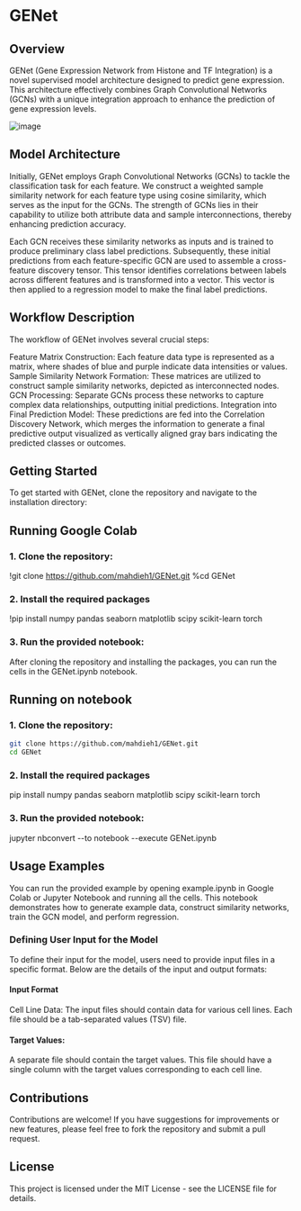 # GENet

## Overview
GENet (Gene Expression Network from Histone and TF Integration) is a novel supervised model architecture designed to predict gene expression. This architecture effectively combines Graph Convolutional Networks (GCNs) with a unique integration approach to enhance the prediction of gene expression levels.

![image](https://github.com/mahdieh1/GENet/assets/12238056/050172e2-ed16-473e-a9d7-04d41ec714b6)


## Model Architecture
Initially, GENet employs Graph Convolutional Networks (GCNs) to tackle the classification task for each feature. We construct a weighted sample similarity network for each feature type using cosine similarity, which serves as the input for the GCNs. The strength of GCNs lies in their capability to utilize both attribute data and sample interconnections, thereby enhancing prediction accuracy.

Each GCN receives these similarity networks as inputs and is trained to produce preliminary class label predictions. Subsequently, these initial predictions from each feature-specific GCN are used to assemble a cross-feature discovery tensor. This tensor identifies correlations between labels across different features and is transformed into a vector. This vector is then applied to a regression model to make the final label predictions.

## Workflow Description
The workflow of GENet involves several crucial steps:

Feature Matrix Construction: Each feature data type is represented as a matrix, where shades of blue and purple indicate data intensities or values.
Sample Similarity Network Formation: These matrices are utilized to construct sample similarity networks, depicted as interconnected nodes.
GCN Processing: Separate GCNs process these networks to capture complex data relationships, outputting initial predictions.
Integration into Final Prediction Model: These predictions are fed into the Correlation Discovery Network, which merges the information to generate a final predictive output visualized as vertically aligned gray bars indicating the predicted classes or outcomes.

## Getting Started

To get started with GENet, clone the repository and navigate to the installation directory:
## Running Google Colab

### 1. Clone the repository:

!git clone https://github.com/mahdieh1/GENet.git
%cd GENet

### 2. Install the required packages

!pip install numpy pandas seaborn matplotlib scipy scikit-learn torch

### 3. Run the provided notebook:

After cloning the repository and installing the packages, you can run the cells in the GENet.ipynb notebook.

## Running on notebook

### 1. Clone the repository:

 ```bash
git clone https://github.com/mahdieh1/GENet.git
cd GENet
```

### 2. Install the required packages

pip install numpy pandas seaborn matplotlib scipy scikit-learn torch

### 3. Run the provided notebook:

jupyter nbconvert --to notebook --execute GENet.ipynb



## Usage Examples
You can run the provided example by opening example.ipynb in Google Colab or Jupyter Notebook and running all the cells. This notebook demonstrates how to generate example data, construct similarity networks, train the GCN model, and perform regression.

### Defining User Input for the Model
To define their input for the model, users need to provide input files in a specific format. Below are the details of the input and output formats:

#### Input Format
Cell Line Data:
The input files should contain data for various cell lines. Each file should be a tab-separated values (TSV) file.

#### Target Values:
A separate file should contain the target values. This file should have a single column with the target values corresponding to each cell line.

## Contributions
Contributions are welcome! If you have suggestions for improvements or new features, please feel free to fork the repository and submit a pull request.

## License
This project is licensed under the MIT License - see the LICENSE file for details.
